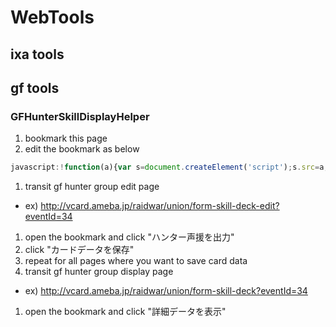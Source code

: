 # WebTools

## ixa tools

## gf tools

### GFHunterSkillDisplayHelper

1. bookmark this page
1. edit the bookmark as below
```javascript
javascript:!function(a){var s=document.createElement('script');s.src=a;document.body.appendChild(s);}('https://souji1103.github.io/WebTools/build/gfhsdh.js');
```
1. transit gf hunter group edit page
  * ex) http://vcard.ameba.jp/raidwar/union/form-skill-deck-edit?eventId=34
1. open the bookmark and click "ハンター声援を出力"
1. click "カードデータを保存"
1. repeat for all pages where you want to save card data
1. transit gf hunter group display page
  * ex) http://vcard.ameba.jp/raidwar/union/form-skill-deck?eventId=34
1. open the bookmark and click "詳細データを表示"
